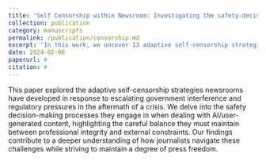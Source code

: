 ```yaml
---
title: "Self Censorship within Newsroom: Investigating the safety-decision making choices of Editors in Post-Conflict Contexts (under-review)"
collection: publication
category: manuscripts
permalink: /publication/censorship.md
excerpt: 'In this work, we uncover 13 adaptive self-censorship strategies adopted by Newsrooms in response to escalating government interference and regulatory pressures in post-conflict contexts.'
date: 2024-02-06
paperurl: #
citation: #
---
```

This paper explored the adaptive self-censorship strategies newsrooms have developed in response to escalating government interference and regulatory pressures in the aftermath of a crisis. We delve into the safety decision-making processes they engage in when dealing with AI/user-generated content, highlighting the careful balance they must maintain between professional integrity and external constraints. Our findings contribute to a deeper understanding of how journalists navigate these challenges while striving to maintain a degree of press freedom.
